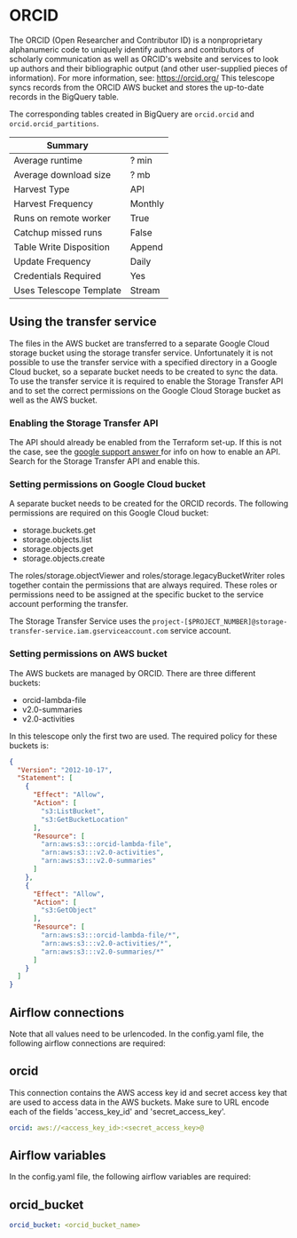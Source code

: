 # ORCID

The ORCID (Open Researcher and Contributor ID) is a nonproprietary alphanumeric code to uniquely identify authors and contributors of scholarly communication as well as ORCID's website and services to look up authors and their bibliographic output (and other user-supplied pieces of information).
For more information, see: https://orcid.org/
This telescope syncs records from the ORCID AWS bucket and stores the up-to-date records in the BigQuery table.

The corresponding tables created in BigQuery are `orcid.orcid` and `orcid.orcid_partitions`.

| Summary                 |        |
|-------------------------|--------|
| Average runtime         |   ? min |
| Average download size   |   ? mb |
| Harvest Type            |  API   |
| Harvest Frequency       | Monthly|
| Runs on remote worker   |  True  |
| Catchup missed runs     |  False |
| Table Write Disposition | Append |
| Update Frequency        |  Daily |
| Credentials Required    |   Yes  |
| Uses Telescope Template |Stream  |


## Using the transfer service
The files in the AWS bucket are transferred to a separate Google Cloud storage bucket using the storage transfer
 service.
Unfortunately it is not possible to use the transfer service with a specified directory in a Google Cloud bucket, so
 a separate bucket needs to be created to sync the data.
To use the transfer service it is required to enable the Storage Transfer API and to set the correct permissions on
 the Google Cloud Storage bucket as well as the AWS bucket.
 
### Enabling the Storage Transfer API
The API should already be enabled from the Terraform set-up. If this is not the case, see the [google support answer
](https://support.google.com/googleapi/answer/6158841?hl=en) for info on how to enable an API.
Search for the Storage Transfer API and enable this.

### Setting permissions on Google Cloud bucket
A separate bucket needs to be created for the ORCID records.
The following permissions are required on this Google Cloud bucket:
- storage.buckets.get
- storage.objects.list
- storage.objects.get
- storage.objects.create

The roles/storage.objectViewer and roles/storage.legacyBucketWriter roles together contain the permissions that are
 always required.
These roles or permissions need to be assigned at the specific bucket to the service account performing the transfer. 

The Storage Transfer Service uses the `project-[$PROJECT_NUMBER]@storage-transfer-service.iam.gserviceaccount.com` service account.

### Setting permissions on AWS bucket
The AWS buckets are managed by ORCID. There are three different buckets:
- orcid-lambda-file
- v2.0-summaries
- v2.0-activities

In this telescope only the first two are used.
The required policy for these buckets is:

```json
{
  "Version": "2012-10-17",
  "Statement": [
    {
      "Effect": "Allow",
      "Action": [
        "s3:ListBucket",
        "s3:GetBucketLocation"
      ],
      "Resource": [
        "arn:aws:s3:::orcid-lambda-file",
        "arn:aws:s3:::v2.0-activities",
        "arn:aws:s3:::v2.0-summaries"
      ]
    },
    {
      "Effect": "Allow",
      "Action": [
        "s3:GetObject"
      ],
      "Resource": [
        "arn:aws:s3:::orcid-lambda-file/*",
        "arn:aws:s3:::v2.0-activities/*",
        "arn:aws:s3:::v2.0-summaries/*"
      ]
    }
  ]
}
```

## Airflow connections
Note that all values need to be urlencoded.
In the config.yaml file, the following airflow connections are required:  

## orcid
This connection contains the AWS access key id and secret access key that are used to access data in the AWS buckets.
Make sure to URL encode each of the fields 'access_key_id' and 'secret_access_key'.
```yaml
orcid: aws://<access_key_id>:<secret_access_key>@
```

## Airflow variables
In the config.yaml file, the following airflow variables are required:  

## orcid_bucket
```yaml
orcid_bucket: <orcid_bucket_name>
```